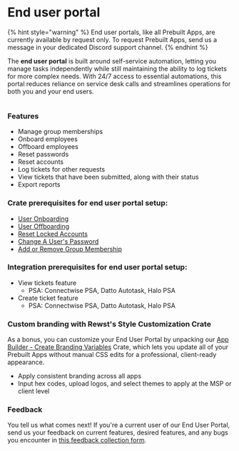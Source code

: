 # End user portal

{% hint style="warning" %}
End user portals, like all Prebuilt Apps, are currently available by request only. To request Prebuilt Apps, send us a message in your dedicated Discord support channel.
{% endhint %}

The **end user portal** is built around self-service automation, letting you manage tasks independently while still maintaining the ability to log tickets for more complex needs. With 24/7 access to essential automations, this portal reduces reliance on service desk calls and streamlines operations for both you and your end users.

<figure><img src="../../../.gitbook/assets/image (31).png" alt=""><figcaption></figcaption></figure>

### Features

* Manage group memberships
* Onboard employees
* Offboard employees
* Reset passwords
* Reset accounts
* Log tickets for other requests
* View tickets that have been submitted, along with their status
* Export reports

### **Crate prerequisites for end user portal setup:**

* [User Onboarding](https://app.rewst.io/marketplace/crates/739fbe90-70da-454e-888e-5fa416665ce1)
* [User Offboarding](https://app.rewst.io/marketplace/crates/c3f4316f-f599-4943-af50-29cde06dd863)
* [Reset Locked Accounts](https://app.rewst.io/marketplace/crates/7cd396a6-89e5-4d7a-b57d-70a97c71fa22)
* [Change A User's Password](https://app.rewst.io/marketplace/crates/2380ea0b-00b6-47d5-8107-77fc55a63938)
* [Add or Remove Group Membership](https://app.rewst.io/marketplace/crates/022c71ff-985c-4a8a-a0ac-efbdc4705a70)

### **Integration prerequisites for end user portal setup:**

* View tickets feature
  * PSA: Connectwise PSA, Datto Autotask, Halo PSA
* Create ticket feature
  * PSA: Connectwise PSA, Datto Autotask, Halo PSA

### Custom branding with Rewst's Style Customization Crate

As a bonus, you can customize your End User Portal by unpacking our [App Builder - Create Branding Variables](https://app.rewst.io/organizations/40f8b55a-e8a9-42fc-8dc1-179616275f10/marketplace/crates/0192bf3c-1cc2-7726-b33b-ecf5878e559b) Crate, which lets you update all of your Prebuilt Apps without manual CSS edits for a professional, client-ready appearance.

* Apply consistent branding across all apps
* Input hex codes, upload logos, and select themes to apply at the MSP or client level

### Feedback

You tell us what comes next! If you're a current user of our End User Portal, send us your feedback on current features, desired features, and any bugs you encounter in [this feedback collection form](https://forms.office.com/Pages/ResponsePage.aspx?id=VtqdWutbQEiD4Zr8GtojiJFelL-3rz1JvOPdoNrnRFRUNTg4VEdSUEdCS0c2TTU4U0tOVFBXR0ZCOC4u\&origin=Invitation\&channel=0).



